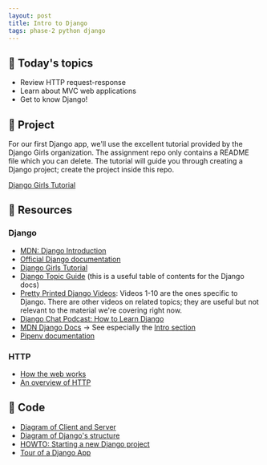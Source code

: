 ```yaml
---
layout: post
title: Intro to Django
tags: phase-2 python django
---
```


## 📅 Today's topics

- Review HTTP request-response
- Learn about MVC web applications
- Get to know Django!

## 🎯 Project

For our first Django app, we'll use the excellent tutorial provided by the Django Girls organization. The assignment repo only contains a README file which you can delete. The tutorial will guide you through creating a Django project; create the project inside this repo.

[Django Girls Tutorial](https://classroom.github.com/a/giVQWul8)

## 🔖 Resources

### Django

- [MDN: Django Introduction](https://developer.mozilla.org/en-US/docs/Learn/Server-side/Django/Introduction)
- [Official Django documentation](https://docs.djangoproject.com/en/3.2/)
- [Django Girls Tutorial](https://tutorial.djangogirls.org/en/#django-girls-tutorial)
- [Django Topic Guide](https://docs.djangoproject.com/en/3.2/topics/) (this is a useful table of contents for the Django docs)
- [Pretty Printed Django Videos](https://www.youtube.com/playlist?list=PLXmMXHVSvS-DQfOsQdXkzEZyD0Vei7PKf): Videos 1-10 are the ones specific to Django. There are other videos on related topics; they are useful but not relevant to the material we're covering right now.
- [Django Chat Podcast: How to Learn Django](https://djangochat.com/episodes/how-to-learn-django)
- [MDN Django Docs](https://developer.mozilla.org/en-US/docs/Learn/Server-side/Django) -> See especially the [Intro section](https://developer.mozilla.org/en-US/docs/Learn/Server-side/Django/Introduction)
- [Pipenv documentation](https://pipenv.pypa.io/en/latest/)

### HTTP

- [How the web works](https://developer.mozilla.org/en-US/docs/Learn/Getting_started_with_the_web/How_the_Web_works)
- [An overview of HTTP](https://developer.mozilla.org/en-US/docs/Web/HTTP/Overview)

## 🦉 Code

- [Diagram of Client and Server](https://github.com/Momentum-Team-11/notes/blob/main/client-server-diagram.md)
- [Diagram of Django's structure](https://github.com/momentum-team-11/notes/blob/main/django-diagram.md)
- [HOWTO: Starting a new Django project](https://momentumlearn.notion.site/Starting-a-new-Django-project-071f052d07cc4ea6bdf998eb9e4a4a3c)
- [Tour of a Django App](https://github.com/momentum-team-11/notes/blob/main/django-tour.md)
